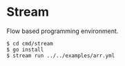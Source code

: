 # Stream

Flow based programming environment.

```shell
$ cd cmd/stream
$ go install
$ stream run ../../examples/arr.yml
```
